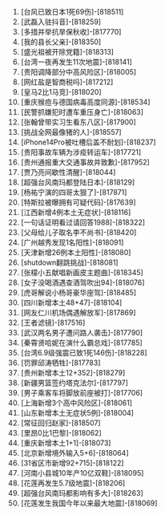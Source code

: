 
1. [台风已致日本1死69伤]-[818511]
1. [武磊入驻抖音]-[818259]
1. [多措并举抗旱保秋收]-[817770]
1. [我的县长父亲]-[818350]
1. [盛光祖被开除党籍]-[818313]
1. [台湾一夜再发生11次地震]-[818141]
1. [贵阳调降部分中高风险区]-[818005]
1. [网红盐是智商税吗]-[817212]
1. [皇马2比1马竞]-[818020]
1. [重庆猴痘与德国病毒高度同源]-[818534]
1. [民警抓嫌犯时遭车重压身亡]-[818063]
1. [张翰曾带实习生看东八区]-[817900]
1. [挑战全网最像猪的人]-[818557]
1. [iPhone14Pro被吐槽后盖不耐划]-[818237]
1. [贵阳事故车辆为涉疫转运车]-[817721]
1. [贵州通报重大交通事故并致歉]-[817952]
1. [贾乃亮间歇性清醒]-[818044]
1. [超强台风南玛都登陆日本]-[818129]
1. [杨祐宁演的四哥太狠了]-[817871]
1. [特斯拉被曝拥有可疑代码]-[817639]
1. [江西新增4例本土无症状]-[818116]
1. [一句话证明看过请回答1988]-[818322]
1. [父母给儿子取名李不尚书]-[818420]
1. [广州越秀发现1名阳性]-[818091]
1. [天津新增26例本土阳性]-[818080]
1. [shutdown翻跳挑战]-[818081]
1. [张檬小五献唱新画皮主题曲]-[818345]
1. [女子没喝酒遇查酒驾吹出94]-[818076]
1. [虎哥解说小杨哥豪华座驾]-[818485]
1. [四川新增本土48+47]-[818104]
1. [网友仁川机场偶遇解放军]-[817869]
1. [王者滤镜]-[817516]
1. [武汉两名男子遭问路人袭击]-[817790]
1. [秦霄贤哈妮在演什么霸总戏]-[817785]
1. [台湾6.9级强震已致1死146伤]-[818228]
1. [罚罪邱涛牺牲]-[817783]
1. [贵州新增本土12+352]-[818279]
1. [新疆男篮签约塔克法尔]-[817797]
1. [男子乘客车将脚放前座被打]-[817706]
1. [上海新增3个高中风险区]-[818061]
1. [山东新增本土无症状5例]-[818004]
1. [常征回归赵家]-[818507]
1. [里昂0比1巴黎]-[818062]
1. [重庆新增本土1+1]-[818073]
1. [北京新增境外输入5+6]-[818064]
1. [31省区市新增92+715]-[818122]
1. [河南小县城10年产10亿双鞋]-[818095]
1. [花莲再发生5.7级地震]-[818206]
1. [超强台风南玛都影响有多大]-[818263]
1. [花莲发生我国今年以来最大地震]-[818069]
